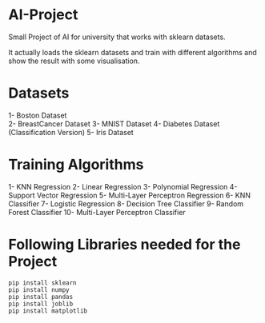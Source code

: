 # AI-Project
Small Project of AI for university that works with sklearn datasets.

It actually loads the sklearn datasets and train with different algorithms and show the result with some visualisation.


# Datasets

1- Boston Dataset<br>
2- BreastCancer Dataset
3- MNIST Dataset
4- Diabetes Dataset (Classification Version)
5- Iris Dataset

# Training Algorithms

1- KNN Regression
2- Linear Regression
3- Polynomial Regression
4- Support Vector Regression
5- Multi-Layer Perceptron Regression
6- KNN Classifier
7- Logistic Regression
8- Decision Tree Classifier
9- Random Forest Classifier
10- Multi-Layer Perceptron Classifier


# Following Libraries needed for the Project

```
pip install sklearn
pip install numpy
pip install pandas
pip install joblib
pip install matplotlib
```

